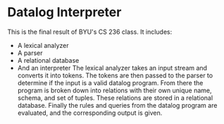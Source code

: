 # Datalog Interpreter

This is the final result of BYU's CS 236 class. It includes:
* A lexical analyzer
* A parser
* A relational database
* And an interpreter
The lexical analyzer takes an input stream and converts it into tokens. The tokens are then passed to the parser to determine if the input is a valid datalog program. From there the program is broken down into relations with their own unique name, schema, and set of tuples. These relations are stored in a relational database. Finally the rules and queries from the datalog program are evaluated, and the corresponding output is given.
